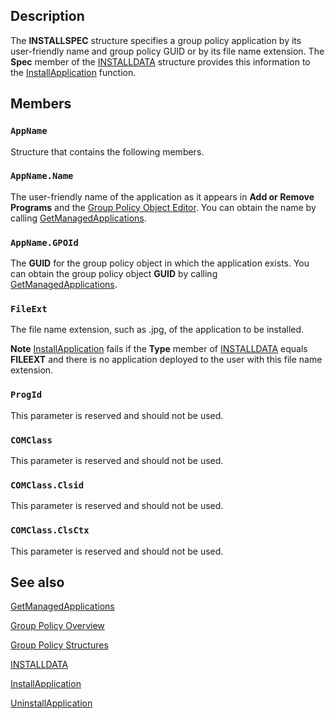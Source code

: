 ## Description

The **INSTALLSPEC** structure specifies a group policy application by its user-friendly name and group policy GUID or by its file name extension. The **Spec** member of the [INSTALLDATA](https://learn.microsoft.com/windows/desktop/api/appmgmt/ns-appmgmt-installdata) structure provides this information to the [InstallApplication](https://learn.microsoft.com/windows/desktop/api/appmgmt/nf-appmgmt-installapplication) function.

## Members

### `AppName`

Structure that contains the following members.

### `AppName.Name`

The user-friendly name of the application as it appears in **Add or Remove Programs** and the [Group Policy Object Editor](https://learn.microsoft.com/previous-versions/windows/desktop/Policy/group-policy-object-editor). You can obtain the name by calling [GetManagedApplications](https://learn.microsoft.com/windows/desktop/api/appmgmt/nf-appmgmt-getmanagedapplications).

### `AppName.GPOId`

The **GUID** for the group policy object in which the application exists. You can obtain the group policy object **GUID** by calling [GetManagedApplications](https://learn.microsoft.com/windows/desktop/api/appmgmt/nf-appmgmt-getmanagedapplications).

### `FileExt`

The file name extension, such as .jpg, of the application to be installed.

**Note** [InstallApplication](https://learn.microsoft.com/windows/desktop/api/appmgmt/nf-appmgmt-installapplication) fails if the **Type** member of [INSTALLDATA](https://learn.microsoft.com/windows/desktop/api/appmgmt/ns-appmgmt-installdata) equals **FILEEXT** and there is no application deployed to the user with this file name extension.

### `ProgId`

This parameter is reserved and should not be used.

### `COMClass`

This parameter is reserved and should not be used.

### `COMClass.Clsid`

This parameter is reserved and should not be used.

### `COMClass.ClsCtx`

This parameter is reserved and should not be used.

## See also

[GetManagedApplications](https://learn.microsoft.com/windows/desktop/api/appmgmt/nf-appmgmt-getmanagedapplications)

[Group Policy Overview](https://learn.microsoft.com/previous-versions/windows/desktop/Policy/about-group-policy)

[Group Policy Structures](https://learn.microsoft.com/previous-versions/windows/desktop/Policy/group-policy-structures)

[INSTALLDATA](https://learn.microsoft.com/windows/desktop/api/appmgmt/ns-appmgmt-installdata)

[InstallApplication](https://learn.microsoft.com/windows/desktop/api/appmgmt/nf-appmgmt-installapplication)

[UninstallApplication](https://learn.microsoft.com/windows/desktop/api/appmgmt/nf-appmgmt-uninstallapplication)